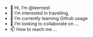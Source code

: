 - 👋 Hi, I’m @leernest
- 👀 I’m interested in travelling,
- 🌱 I’m currently learning Github usage
- 💞️ I’m looking to collaborate on ...
- 📫 How to reach me ...

<!---
leernest/leernest is a ✨ special ✨ repository because its `README.md` (this file) appears on your GitHub profile.
You can click the Preview link to take a look at your changes.
--->
